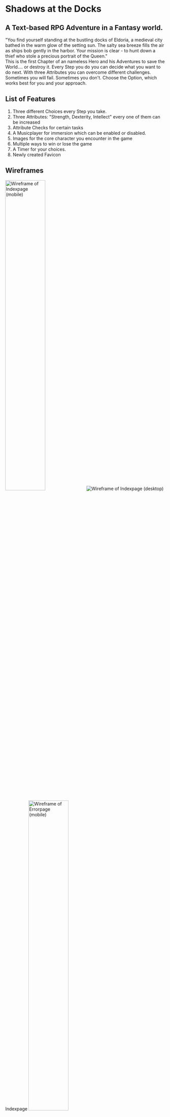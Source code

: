 # Shadows at the Docks 
## A Text-based RPG Adventure in a Fantasy world.

"You find yourself standing at the bustling docks of Eldoria, a medieval city bathed in the warm glow of the setting sun. The salty sea breeze fills the air as ships bob gently in the harbor. Your mission is clear - to hunt down a thief who stole a precious portrait of the Queen."<br>
This is the first Chapter of an nameless Hero and his Adventures to save the World.... or destroy it. Every Step you do you can decide what you want to do next. With three Attributes you can overcome different challenges. Sometimes you will fail. Sometimes you don't. Choose the Option, which works best for you and your approach.


## List of Features
<ol>
<li>Three different Choices every Step you take.</li>
<li>Three Attributes: "Strength, Dexterity, Intellect" every one of them can be increased</li>
<li>Attribute Checks for certain tasks</li>
<li>A Musicplayer for immersion which can be enabled or disabled.</li>
<li>Images for the core character you encounter in the game</li>
<li>Multiple ways to win or lose the game</li>
<li>A Timer for your choices.</li>
<li>Newly created Favicon</li>
</ol>

## Wireframes

<img src="assets/image/Index_mobile.webp" alt="Wireframe of Indexpage (mobile)" height="50%" width="50%">

<img src="assets/image/Index_desktop.webp" alt="Wireframe of Indexpage (desktop)">
Indexpage

<img src="assets/image/404_mobile.webp" alt="Wireframe of Errorpage (mobile)" height="50%" width="50%">

<img src="assets/image/404_desktop.webp" alt="Wireframe of Errorpage (desktop)">
404 Errorpage

<img src="assets/image/game_mobile.webp" alt="Wireframe of Gamepage (mobile)" height="50%" width="50%">

<img src="assets/image/Game_desktop.webp" alt="Wireframe of Gamepage (desktop)">
Gameplaypage

<img src="assets/image/Credits_mobile.webp" alt="Wireframe of Creditspage (mobile)" height="50%" width="50%">

<img src="assets/image/Credits_desktop .webp" alt="Wireframe of Creditspage (desktop)">
Creditspage


## Look of the Page

<img src="assets/image/Readme_Index.webp" alt="Image of the Indexsite" height="50%" width="50%">
The Indexpage of the game<br>

<img src="assets/image/screenshot_readme.webp" alt="Image of the Website" height="50%" width="50%"/>
The Website contains of a Index, Credits and Gameplay page aswell as a 404 error page. What you see is the Gameplaypage at the Start of the game.<br>

<img src="assets/image/Readme_Credits.webp" alt="Image of the Creditswebsite" height="50%" width="50%">
The Creditpage of the game.<br>

<img src="assets/image/Readme_404.webp" alt="Image of the 404 Errorpage" height="50%" width="50%">
The 404 Errorpage. <br>

<img src="assets/image/Favicon_and_Title.webp" alt="Favicon and Title of the website." >
The Website contains a Favicon with his title.<br>


## Troubleshooting

I faced two major problems while creating, the game. The first was to create the nonlinear progress of the game due to the different choices the user has. <br>
My first intention was to handle this problem with a switch - case function.
"function handleStep1(choice) {
            switch (choice) {
                case 1:
                    strength += 2;
                    updateAttributes();
                    updateStory("You ask the dock workers for information. They point to a hooded figure near the shipyard.");
                    currentStep = 2;
                    updateButtonLabels(choiceTexts[currentStep - 1]);
                    break;

                case 2:
                    intelligence += 2;
                    updateAttributes();
                    updateStory("You investigate the crime scene, finding magical residue hinting at a mystical involvement.");
                    currentStep = 2;
                    updateButtonLabels(choiceTexts[currentStep - 1]);
                    break;

                case 3:
                    updateAttributes();
                    updateStory("You visit the tavern to gather information from the local patrons.");
                    currentStep = 2;
                    updateButtonLabels(choiceTexts[currentStep - 1]);
                    break;
                    
                default:
                    updateStory("Invalid choice. Try again.");
                    break;
            }
        }"

I tried several different cases in mutlitple Functions, which led to the conclusion<br>
that this way I could not manage to keep the game nonlinear and it just allowed me to prepare a few possible paths.<br>
With the Functions I use in the newest deployment, I am able to do the whole game completely nonlinear. I also have the possibility to make this adventure infinitely long and continue it as much as possible without changing any functions or other code.<br>
The second problem was how to handle the attribute and to update the correct value by certain choices of the array. The solution I first came up with was, to target this problem with If /Else statements. This did not work for the nonlinear gameplay<br>
because the game jumps depending on the choices back to a earlier stage of the game. To prevent exploiting, some choices, I needed to create functions, which support my nonlinear gameplay, and can be called by the same function as the choicemaking function.

## Unfixed Bugs
Resetting the Attributes to standard after a Gameover which is not a timeout.<br>
It was fixed but after adding the Eventlistener it came up again.<br>
I was not able to fix it intime. but I will adress it in a future release. A refresh of the page resets the attributes to standard.


### Testing
__________________________________________________________________________________________________________________________________
## Function
All Choices were tested for functionality accesibility if they work and every possible way of decision has been tested out.<br>
Example:
<ol>
  <li>Ask the Fishermen</li>
  <li>Talk to the Merchants</li>
  <li>Look for the shady figure</li>
  <li>Grab his arm and demand information</li>
    <ol>
        <li>Calm the shady person and offer him payment for information (Continues this Storypath)</li>
        <li>Try to run from the guards (Leads to an Game Over)</li>
        <li>Explain everything to the guards (Leads to an Game Over)</li>
    </ol>
  <li>Lockpick the closed door</li>
  <li>Introduce yourself and explain the situation</li>
  <li>Continue</li>
</ol>
There are multiple ways to get through up to 90 Steps in the game.<br>
Problems encountered: 
<ul>
<li>Multiple Choices did not lead to the right description.</li>
<li>The Attributes did not increase as expected.</li>
<li>Attribute Checks did not work as intended.</li>
</ul>

Solutions:<br>
Used the Console.log for checking if the function is called as intended<br>
Checked through the objects in the different Arrays and changed the values and conditions.


## Responsiveness

The page were tested to ensure responsiveness on screen sizes from 320px and upwards responsive design on Chrome, Firefox and Opera browsers.<br>

Steps to test:
<ol>
<li>Open browser and navigate to Shadows at the docks:</li>
<li>Open the developer tools (right click and inspect)</li>
<li>Set to responsive and decrease width to 320px</li>
<li>Set the zoom to 50%</li>
<li>Click and drag the responsive window to maximum width</li>
</ol>

Expected:
Website is responsive on all screen sizes and no images are pixelated or stretched. No horizontal scroll is present. No elements overlap.

Actual:
Website behaved as expected


## Accesibility

To ensure being on the standards of Accesibility I used the Lighthousetool for testing the accesibility of the Website:
For Desktop:
<img src="assets/image/Lighthouse_overall_desktop.webp" alt="Image of the overall Lighthouse for the desktopversion" height="35%" width="35%"/>
And Mobile Device:
<img src="assets/image/Lighthouse_overall.webp" alt="Image of the overall Lighthouse for the Mobileversion" height="35%" width="35%"/>
Problems encountered:
Low SEO rating for the website, due to no description and keywords in the HTML Head.

Solution:
Added a description with fitting keywords for SEO.

Wave Accessibility was used for testing of the deployed website, to match accessibility criterias
<img src="assets/image/Wave.webp" alt="Wave accessibility testing">

## Validating

The html code was tested for validation via. w3c validator and no errors were found except for some typo mistakes like a space to much or stray tags. I corrected these and in the end there were no mistakes found. <br>
<img src="assets/image/Validator_index.webp" alt="Image of the Validated HTML Code">
<img src="assets/image/Html_game_validator.webp" alt="Image of the Validated HTML Code">
<img src="assets/image/Validator_credits.webp" alt="Image of the Validated HTML Code">
<img src="assets/image/Html_404_validator.webp" alt="Image of the Validated HTML Code">

The css Code was tested via jigsaw w3c there were no errors found for the code: <br>
<img src="assets/image/CSS_Validator.webp" alt="Jigsaw Validation">


## Deployment

Version Control
The site was created using the Visual Studio code editor and pushed to github to the remote repository ‘The-Chosen-One’.<br>
The following git commands were used throughout development to push code to the remote repo:<br>
git add . - This command was used to add Code to the staging area before they are committed.<br>
git commit -m “commit message” - This command was used to commit changes before the push.<br>
git push - This command was used to push all committed code to the remote repository on github.<br>

Deployment to Github Pages
The site was deployed to GitHub pages. The steps to deploy are as follows:
In the GitHub repository, navigate to the Settings tab
From the menu on left select 'Pages'
From the source section drop-down menu, select the Branch: main
Click 'Save'
A live link will be displayed in a green banner when published successfully.
The live link can be found here - https://marcsteinfort.github.io/The-Chosen-One-TRPG/
  
## Sources

<ul>
<li><a href="https://pythontutor.com/javascript.html#mode=edit/" target="_blank" rel="noopener">Assistance tool for Javascript code</a></li>
<li><a href="https://validator.w3.org/" target="_blank" rel="noopener">Validator for my HTML5 code</a></li>
<li><a href="https://jigsaw.w3.org/css-validator/" target="_blank" rel="noopener">Validator for my css code</a></li>
<li><a href="https://jshint.com/" target="_blank" rel="noopener">Assistant to clean up Javascript code</a></li>
<li><a href="https://github.com/dashboard" target="_blank" rel="noopener"> Github</a></li>
<li>All Pictures and Images are either made by myself or Creative commons licenses.</li>
<li><a href="https://www.pond5.com/de/" target="_blank" rel="noopener">Musicsample</a></li>
</ul>

## Technologies used

<ul>

<li>balsamiq for Wireframes: <a href="https://balsamiq.com/" target="_blank" rel="noopener">Balsamiq</a></li>
<li>Googlefonts: <a href="https://fonts.google.com/" target="_blank" rel="noopener"> Google fonts </a> </li>
<li>Tinypng to compress my Webp images: <a href="https://tinypng.com" target="_blank" rel="noopener"> Tinypng </a> </li>
<li>Cloudconvert to convert my .png and .jpeg files: <a href="https://cloudconvert.com/jpeg-to-webp" target="_blank" rel="noopener"> Cloudconvert </a> </li>
<li>Favicon converter for the Favicon Icon: <a href="https://favicon.io/favicon-converter/" target="_blank" rel="noopener"> Favicon converter </a> </li>
<li>Website for the Mockup Image: <a href="https://techsini.com/multi-mockup/" target="_blank" rel="noopener">Techsini</a></li>
<li>Tinyurl to shorten long Urls: <a href="https://tinyurl.com/app" target="_blank" rel="noopener">TinyUrl</a></li>
<li>Photshop for my Backgroundpicture</li>
<li>Stackoverflow for help and tutorials for different tasks<a href="https://stackoverflow.com/" target="_blank" rel="noopener">Stackoverflow</a></li>
<li>Fontawesome for Icons: <a href="https://fontawesome.com/" targer="_blank" rel="noopener"> Fontawesome </a></li>
</ul>
